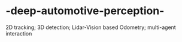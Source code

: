 # -deep-automotive-perception-
2D tracking; 3D detection; Lidar-Vision based Odometry; multi-agent interaction
